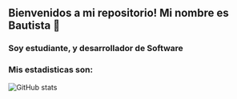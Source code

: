 ## Bienvenidos a mi repositorio! Mi nombre es Bautista 👋

### Soy estudiante, y desarrollador de Software

### Mis estadisticas son:

![GitHub stats](https://github-readme-stats.vercel.app/api?username=BautiSobenko&show_icons=true&theme=dark&text_color=#EFE923)


